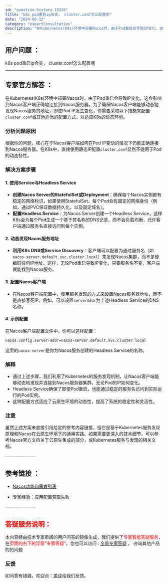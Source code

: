 ```yaml
---
id: "question-history-15226"
title: "k8s pod重启ip会变， cluster.conf怎么配置呢"
date: "2024-06-12"
category: "expertConsultation"
description: "在Kubernetes(K8s)环境中部署Nacos时，由于Pod重启会导致IP变化，这会影响到Nacos客户端正确地连接到Nacos服务器。为了确保Nacos客户端能够动态地发现Nacos服务的地址，即使Pod IP发生变化，你需要采取以下措施来配置`cluster.conf`或其他适当的配置方式"
---
```


## 用户问题 ： 
 k8s pod重启ip会变， cluster.conf怎么配置呢  

---------------
## 专家官方解答 ：

在Kubernetes(K8s)环境中部署Nacos时，由于Pod重启会导致IP变化，这会影响到Nacos客户端正确地连接到Nacos服务器。为了确保Nacos客户端能够动态地发现Nacos服务的地址，即使Pod IP发生变化，你需要采取以下措施来配置`cluster.conf`或其他适当的配置方式，以适应K8s的动态环境。

### 分析问题原因
根据你的问题，核心在于Nacos客户端如何在Pod IP变动的情况下仍能正确连接到Nacos服务器。在K8s中，直接使用静态IP配置`cluster.conf`显然不适用于Pod的动态特性。

### 解决方案步骤
#### 1. 使用Service与Headless Service
- **创建Nacos Server的StatefulSet或Deployment**：确保每个Nacos实例都有稳定的网络标识，如果使用StatefulSet，每个Pod会有固定的网络身份（例如，通过PVC保证数据持久化，以及固定域名）。
- **配置Headless Service**：为Nacos Server创建一个Headless Service，这样K8s会为每个Pod生成一个基于其名称的DNS记录，而不会负载均衡，允许客户端通过服务名直接访问到每个实例。

#### 2. 动态发现Nacos服务地址
- **利用K8s DNS或Service Discovery**：客户端可以配置为通过服务名（如`nacos-server.default.svc.cluster.local`）来发现Nacos集群，而不是硬编码任何IP地址。这样，无论Pod重启导致IP变化，只要服务名不变，客户端就能找到Nacos服务。

#### 3. 配置Nacos客户端
- 在Nacos客户端配置中，使用服务发现的方式来设置Nacos服务器地址，而不是直接写死IP。例如，可以设置`serverAddr`为上述Headless Service的DNS名称。

#### 4. 示例配置
在Nacos客户端配置文件中，你可以这样配置：
```properties
nacos.config.server-addr=nacos-server.default.svc.cluster.local
```
这里的`nacos-server`是你为Nacos服务创建的Headless Service的名称。

### 解释
- 通过上述步骤，我们利用了Kubernetes的服务发现机制，让Nacos客户端能够动态地发现并连接到Nacos服务器集群，无论Pod的IP如何变化。
- Headless Service确保了即使Pod重启，也能通过稳定的服务名访问到实际运行的Pod实例。
- 这种配置方式适应了云原生环境的动态性，提高了系统的稳定性和灵活性。

### 注意
虽然上述方案未直接引用给定的参考内容链接，但它是基于Kubernetes服务发现原理和Nacos在云原生环境下的通用实践。如果需要更深入的技术细节，可以参考Nacos官方文档关于云原生集成的部分，或Kubernetes服务与发现的相关文档。


<font color="#949494">---------------</font> 


## 参考链接 ：

* [Nacos功能和需求列表](https://nacos.io/docs/latest/archive/feature-list)
 
 * 专家经验：应用配置获取失败 


 <font color="#949494">---------------</font> 
 


## <font color="#FF0000">答疑服务说明：</font> 

本内容经由技术专家审阅的用户问答的镜像生成，我们提供了<font color="#FF0000">专家智能答疑服务</font>，在<font color="#FF0000">页面的右下的浮窗”专家答疑“</font>。您也可以访问 : [全局专家答疑](https://answer.opensource.alibaba.com/docs/intro) 。 咨询其他产品的的问题

### 反馈
如问答有错漏，欢迎点：[差评](https://ai.nacos.io/user/feedbackByEnhancerGradePOJOID?enhancerGradePOJOId=15249)给我们反馈。
